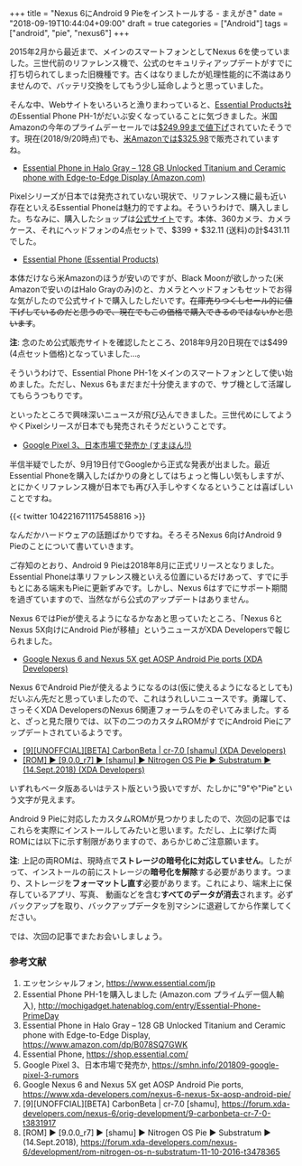 +++
title = "Nexus 6にAndroid 9 Pieをインストールする - まえがき"
date = "2018-09-19T10:44:04+09:00"
draft = true
categories = ["Android"]
tags = ["android", "pie", "nexus6"]
+++

2015年2月から最近まで、メインのスマートフォンとしてNexus 6を使っていました。三世代前のリファレンス機で、公式のセキュリティアップデートがすでに打ち切られてしまった旧機種です。古くはなりましたが処理性能的に不満はありませんので、バッテリ交換をしてもう少し延命しようと思っていました。

そんな中、Webサイトをいろいろと漁りまわっていると、[Essential Products社](https://www.essential.com/jp)のEssential Phone PH-1がだいぶ安くなっていることに気づきました。米国Amazonの今年のプライムデーセールでは[\$249.99まで値下げ](http://mochigadget.hatenablog.com/entry/Essential-Phone-PrimeDay)されていたそうです。現在(2018/9/20時点)でも、[米Amazonでは\$325.98](https://www.amazon.com/dp/B078SQ7GWK)で販売されていますね。

- [Essential Phone in Halo Gray – 128 GB Unlocked Titanium and Ceramic phone with Edge-to-Edge Display (Amazon.com)](https://www.amazon.com/dp/B078SQ7GWK)

Pixelシリーズが日本では発売されていない現状で、リファレンス機に最も近い存在といえるEssential Phoneは魅力的ですよね。そういうわけで、購入しました。ちなみに、購入したショップは[公式サイト](https://shop.essential.com/)です。本体、360カメラ、カメラケース、それにヘッドフォンの4点セットで、\$399 + \$32.11 (送料)の計\$431.11でした。

- [Essential Phone (Essential Products)](https://shop.essential.com/)

本体だけなら米Amazonのほうが安いのですが、Black Moonが欲しかった(米Amazonで安いのはHalo Grayのみ)のと、カメラとヘッドフォンもセットでお得な気がしたので公式サイトで購入したしだいです。~~在庫売りつくしセール的に値下げしているのだと思うので、現在でもこの価格で購入できるのではないかと思います~~。

**注**: 念のため公式販売サイトを確認したところ、2018年9月20日現在では$499 (4点セット価格)となっていました…。

そういうわけで、Essential Phone PH-1をメインのスマートフォンとして使い始めました。ただし、Nexus 6もまだまだ十分使えますので、サブ機として活躍してもらうつもりです。

といったところで興味深いニュースが飛び込んできました。三世代めにしてようやくPixelシリースが日本でも発売されそうだということです。

- [Google Pixel 3、日本市場で発売か (すまほん!!)](https://smhn.info/201809-google-pixel-3-rumors)

半信半疑でしたが、9月19日付でGoogleから正式な発表が出ました。最近Essential Phoneを購入したばかりの身としてはちょっと悔しい気もしますが、とにかくリファレンス機が日本でも再び入手しやすくなるということは喜ばしいことですね。

{{< twitter 1042216711175458816 >}}

なんだかハードウェアの話題ばかりですね。そろそろNexus 6向けAndroid 9 Pieのことについて書いていきます。

ご存知のとおり、Android 9 Pieは2018年8月に正式リリースとなりました。Essential Phoneは準リファレンス機といえる位置にいるだけあって、すでに手もとにある端末もPieに更新ずみです。しかし、Nexus 6はすでにサポート期間を過ぎていますので、当然ながら公式のアップデートはありません。

Nexus 6ではPieが使えるようになるかなあと思っていたところ、「Nexus 6とNexus 5X向けにAndroid Pieが移植」というニュースがXDA Developersで報じられました。

- [Google Nexus 6 and Nexus 5X get AOSP Android Pie ports (XDA Developers)](https://www.xda-developers.com/nexus-6-nexus-5x-aosp-android-pie/)

Nexus 6でAndroid Pieが使えるようになるのは(仮に使えるようになるとしても)だいぶん先だと思っていましたので、これはうれしいニュースです。勇躍して、さっそくXDA DevelopersのNexus 6関連フォーラムをのぞいてみました。すると、ざっと見た限りでは、以下の二つのカスタムROMがすでにAndroid Pieにアップデートされているようです。

- [$[$9$]$$[$UNOFFCIAL$]$$[$BETA$]$ CarbonBeta | cr-7.0 $[$shamu$]$ (XDA Developers)](https://forum.xda-developers.com/nexus-6/orig-development/9-carbonbeta-cr-7-0-t3831917)
- [$[$ROM$]$ ► $[$9.0.0_r7$]$ ► $[$shamu$]$ ► Nitrogen OS Pie ► Substratum ► (14.Sept.2018) (XDA Developers)](https://forum.xda-developers.com/nexus-6/development/rom-nitrogen-os-n-substratum-11-10-2016-t3478365)

いずれもベータ版あるいはテスト版という扱いですが、たしかに"9"や"Pie"という文字が見えます。

Android 9 Pieに対応したカスタムROMが見つかりましたので、次回の記事ではこれらを実際にインストールしてみたいと思います。ただし、上に挙げた両ROMには以下に示す制限がありますので、あらかじめご注意願います。

**注**: 上記の両ROMは、現時点で**ストレージの暗号化に対応していません**。したがって、インストールの前にストレージの**暗号化を解除**する必要があります。つまり、ストレージを**フォーマットし直す**必要があります。これにより、端末上に保存しているアプリ、写真、 動画などを含む**すべてのデータが消去**されます。必ずバックアップを取り、バックアップデータを別マシンに退避してから作業してください。

では、次回の記事でまたお会いしましょう。

### 参考文献
1. エッセンシャルフォン, https://www.essential.com/jp
1. Essential Phone PH-1を購入しました (Amazon.com プライムデー個人輸入), http://mochigadget.hatenablog.com/entry/Essential-Phone-PrimeDay
1. Essential Phone in Halo Gray – 128 GB Unlocked Titanium and Ceramic phone with Edge-to-Edge Display, https://www.amazon.com/dp/B078SQ7GWK
1. Essential Phone, https://shop.essential.com/
1. Google Pixel 3、日本市場で発売か, https://smhn.info/201809-google-pixel-3-rumors
1. Google Nexus 6 and Nexus 5X get AOSP Android Pie ports, https://www.xda-developers.com/nexus-6-nexus-5x-aosp-android-pie/
1. $[$9$]$$[$UNOFFCIAL$]$$[$BETA$]$ CarbonBeta | cr-7.0 $[$shamu$]$, https://forum.xda-developers.com/nexus-6/orig-development/9-carbonbeta-cr-7-0-t3831917
1. $[$ROM$]$ ► $[$9.0.0_r7$]$ ► $[$shamu$]$ ► Nitrogen OS Pie ► Substratum ► (14.Sept.2018), https://forum.xda-developers.com/nexus-6/development/rom-nitrogen-os-n-substratum-11-10-2016-t3478365
